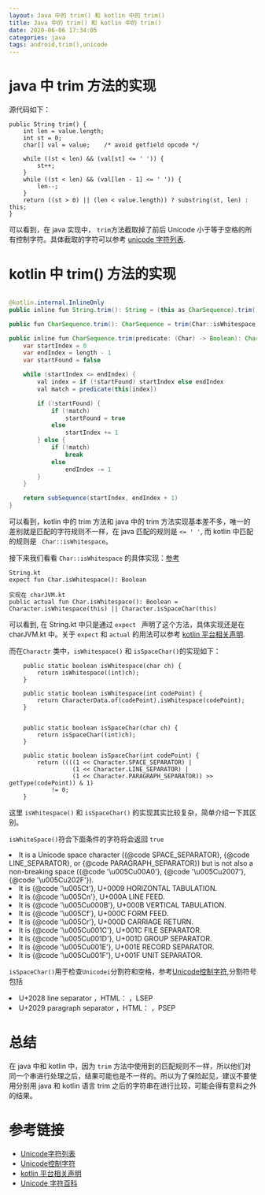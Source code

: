 ```yaml
---
layout: Java 中的 trim() 和 kotlin 中的 trim()
title: Java 中的 trim() 和 kotlin 中的 trim()
date: 2020-06-06 17:34:05
categories: java 
tags: android,trim(),unicode
---
```


# java 中 trim 方法的实现

源代码如下：
```
public String trim() {
    int len = value.length;
    int st = 0;
    char[] val = value;    /* avoid getfield opcode */

    while ((st < len) && (val[st] <= ' ')) {
        st++;
    }
    while ((st < len) && (val[len - 1] <= ' ')) {
        len--;
    }
    return ((st > 0) || (len < value.length)) ? substring(st, len) : this;
}
```
可以看到，在 java 实现中， ``trim``方法截取掉了前后 Unicode 小于等于空格的所有控制字符。具体截取的字符可以参考 [unicode 字符列表](https://zh.wikipedia.org/wiki/Unicode%E5%AD%97%E7%AC%A6%E5%88%97%E8%A1%A8).

# kotlin 中 trim() 方法的实现

```String.java

@kotlin.internal.InlineOnly
public inline fun String.trim(): String = (this as CharSequence).trim().toString()

public fun CharSequence.trim(): CharSequence = trim(Char::isWhitespace)

public inline fun CharSequence.trim(predicate: (Char) -> Boolean): CharSequence {
    var startIndex = 0
    var endIndex = length - 1
    var startFound = false

    while (startIndex <= endIndex) {
        val index = if (!startFound) startIndex else endIndex
        val match = predicate(this[index])

        if (!startFound) {
            if (!match)
                startFound = true
            else
                startIndex += 1
        } else {
            if (!match)
                break
            else
                endIndex -= 1
        }
    }

    return subSequence(startIndex, endIndex + 1)
}
```
可以看到，kotlin 中的 trim 方法和 java 中的 trim 方法实现基本差不多，唯一的差别就是匹配的字符规则不一样，在 java 匹配的规则是 `` <= ' ' ``, 而 kotlin 中匹配的规则是 `` Char::isWhitespace``。

接下来我们看看 ``Char::isWhitespace`` 的具体实现：[参考](<https://github.com/JetBrains/kotlin/blob/deb416484c5128a6f4bc76c39a3d9878b38cec8c/libraries/stdlib/jvm/src/kotlin/text/CharJVM.kt#L72>)
```
String.kt
expect fun Char.isWhitespace(): Boolean

实现在 charJVM.kt
public actual fun Char.isWhitespace(): Boolean = Character.isWhitespace(this) || Character.isSpaceChar(this)
```

可以看到, 在 String.kt 中只是通过 ``expect `` 声明了这个方法，具体实现还是在 charJVM.kt 中。关于 ``expect`` 和 ``actual`` 的用法可以参考 [kotlin 平台相关声明](https://www.kotlincn.net/docs/reference/platform-specific-declarations.html).

而在``Charactr`` 类中，``isWhitespace()`` 和 ``isSpaceChar()``的实现如下：
```
    public static boolean isWhitespace(char ch) {
        return isWhitespace((int)ch);
    }

    public static boolean isWhitespace(int codePoint) {
        return CharacterData.of(codePoint).isWhitespace(codePoint);
    }


    public static boolean isSpaceChar(char ch) {
        return isSpaceChar((int)ch);
    }

    public static boolean isSpaceChar(int codePoint) {
        return ((((1 << Character.SPACE_SEPARATOR) |
                  (1 << Character.LINE_SEPARATOR) |
                  (1 << Character.PARAGRAPH_SEPARATOR)) >> getType(codePoint)) & 1)
            != 0;
    }
```
这里 ``isWhitespace()`` 和 ``isSpaceChar()`` 的实现其实比较复杂，简单介绍一下其区别。

``isWhiteSpace()``符合下面条件的字符将会返回 ``true``


<li> It is a Unicode space character ({@code SPACE_SEPARATOR},
    {@code LINE_SEPARATOR}, or {@code PARAGRAPH_SEPARATOR})
    but is not also a non-breaking space ({@code '\u005Cu00A0'},
    {@code '\u005Cu2007'}, {@code '\u005Cu202F'}).
<li> It is {@code '\u005Ct'}, U+0009 HORIZONTAL TABULATION.
<li> It is {@code '\u005Cn'}, U+000A LINE FEED.
<li> It is {@code '\u005Cu000B'}, U+000B VERTICAL TABULATION.
<li> It is {@code '\u005Cf'}, U+000C FORM FEED.
<li> It is {@code '\u005Cr'}, U+000D CARRIAGE RETURN.
<li> It is {@code '\u005Cu001C'}, U+001C FILE SEPARATOR.
<li> It is {@code '\u005Cu001D'}, U+001D GROUP SEPARATOR.
<li> It is {@code '\u005Cu001E'}, U+001E RECORD SEPARATOR.
<li> It is {@code '\u005Cu001F'}, U+001F UNIT SEPARATOR.


``isSpaceChar()``用于检查``Unicodei``分割符和空格，参考[Unicode控制字符](https://zh.wikipedia.org/wiki/Unicode%E6%8E%A7%E5%88%B6%E5%AD%97%E7%AC%A6),分割符号包括
<li> U+2028 line separator ，HTML：&#8232;，LSEP
<li> U+2029 paragraph separator ，HTML：&#8233;，PSEP



# 总结
在 java 中和 kotlin 中，因为 ``trim`` 方法中使用到的匹配规则不一样，所以他们对同一个串进行处理之后，结果可能也是不一样的。所以为了保险起见，建议不要使用分别用 java 和 kotlin 语言 trim 之后的字符串在进行比较，可能会得有意料之外的结果。





# 参考链接
* [Unicode字符列表](https://zh.wikipedia.org/wiki/Unicode%E5%AD%97%E7%AC%A6%E5%88%97%E8%A1%A8)
* [Unicode控制字符](https://zh.wikipedia.org/wiki/Unicode%E6%8E%A7%E5%88%B6%E5%AD%97%E7%AC%A6)
* [kotlin 平台相关声明](https://www.kotlincn.net/docs/reference/platform-specific-declarations.html)
* [Unicode 字符百科](https://unicode-table.com/cn/blocks/control-character/)